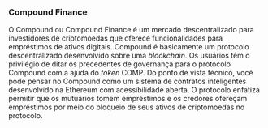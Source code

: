 ### Compound Finance

O Compound ou Compound Finance é um mercado descentralizado para investidores de criptomoedas que oferece funcionalidades para empréstimos de ativos digitais. Compound é basicamente um protocolo descentralizado desenvolvido sobre uma _blockchain_. Os usuários têm o privilégio de ditar os precedentes de governança para o protocolo Compound com a ajuda do _token_ COMP. Do ponto de vista técnico, você pode pensar no Compound como um sistema de contratos inteligentes desenvolvido na Ethereum com acessibilidade aberta. O protocolo enfatiza permitir que os mutuários tomem empréstimos e os credores ofereçam empréstimos por meio do bloqueio de seus ativos de criptomoedas no protocolo.
